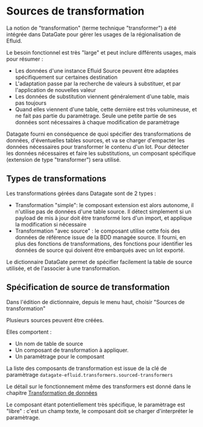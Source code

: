 # Sources de transformation

La notion de "transformation" (terme technique "transformer") a été intégrée dans DataGate pour gérer les usages de la régionalisation de Efluid.

Le besoin fonctionnel est très "large" et peut inclure différents usages, mais pour résumer :

* Les données d'une instance Efluid Source peuvent être adaptées spécifiquement sur certaines destination
* L'adaptation passe par la recherche de valeurs à substituer, et par l'application de nouvelles valeur
* Les données de substitution viennent généralement d'une table, mais pas toujours
* Quand elles viennent d'une table, cette dernière est très volumineuse, et ne fait pas partie du paramètrage. Seule une petite partie de ses données sont nécessaires à chaque modification de paramètrage

Datagate fourni en conséquence de quoi spécifier des transformations de données, d'éventuelles tables sources, et va se charger d'empacter les données nécessaires pour transformer le contenu d'un lot. Pour détecter les données nécessaires et faire les substitutions, un composant spécifique (extension de type "transformer") sera utilisé.

## Types de transformations 

Les transformations gérées dans Datagate sont de 2 types : 

* Transformation "simple": le composant extension est alors autonome, il n'utilise pas de données d'une table source. Il détect simplement si un payload de mis à jour doit être transformé lors d'un import, et applique la modification si nécessaire
* Transformation "avec source" : le composant utilise cette fois des données de référence issue de la BDD managée source. Il fourni, en plus des fonctions de transformations, des fonctions pour identifier les données de source qui doivent être embarqués avec un lot exporté.

Le dictionnaire DataGate permet de spécifier facilement la table de source utilisée, et de l'associer à une transformation.

## Spécification de source de transformation

Dans l'édition de dictionnaire, depuis le menu haut, choisir "Sources de transformation"

Plusieurs sources peuvent être créées. 

Elles comportent : 
* Un nom de table de source
* Un composant de transformation à appliquer.
* Un paramètrage pour le composant

La liste des composants de transformation est issue de la clé de paramètrage `datagate-efluid.transformers.sourced-transformers`

Le détail sur le fonctionnement même des transformers est donné dans le chapitre [Transformation de données](transformer-apply.md)

Le composant étant potentiellement très spécifique, le paramètrage est "libre" : c'est un champ texte, le composant doit se charger d'interpréter le paramètrage.